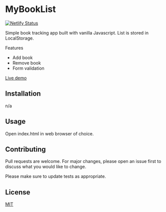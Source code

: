 # MyBookList

[![Netlify Status](https://api.netlify.com/api/v1/badges/26ff9d4f-fd7f-42bb-9e6c-4910e522afea/deploy-status)](https://app.netlify.com/sites/epic-swanson-2e7bf6/deploys)

Simple book tracking app built with vanilla Javascript. List is stored in LocalStorage.

Features
 - Add book
 - Remove book
 - Form validation

[Live demo](https://epic-swanson-2e7bf6.netlify.app/)

## Installation

n/a

## Usage

Open index.html in web browser of choice.

## Contributing
Pull requests are welcome. For major changes, please open an issue first to discuss what you would like to change.

Please make sure to update tests as appropriate.

## License
[MIT](https://choosealicense.com/licenses/mit/)